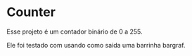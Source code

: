 # Counter

Esse projeto é um contador binário de 0 a 255.

Ele foi testado com usando como saida uma barrinha bargraf.




